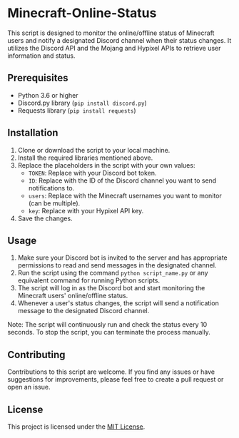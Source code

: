 # Minecraft-Online-Status

This script is designed to monitor the online/offline status of Minecraft users and notify a designated Discord channel when their status changes. It utilizes the Discord API and the Mojang and Hypixel APIs to retrieve user information and status.

## Prerequisites

- Python 3.6 or higher
- Discord.py library (`pip install discord.py`)
- Requests library (`pip install requests`)

## Installation

1. Clone or download the script to your local machine.
2. Install the required libraries mentioned above.
3. Replace the placeholders in the script with your own values:
   - `TOKEN`: Replace with your Discord bot token.
   - `ID`: Replace with the ID of the Discord channel you want to send notifications to.
   - `users`: Replace with the Minecraft usernames you want to monitor (can be multiple).
   - `key`: Replace with your Hypixel API key.
4. Save the changes.

## Usage

1. Make sure your Discord bot is invited to the server and has appropriate permissions to read and send messages in the designated channel.
2. Run the script using the command `python script_name.py` or any equivalent command for running Python scripts.
3. The script will log in as the Discord bot and start monitoring the Minecraft users' online/offline status.
4. Whenever a user's status changes, the script will send a notification message to the designated Discord channel.

Note: The script will continuously run and check the status every 10 seconds. To stop the script, you can terminate the process manually.

## Contributing

Contributions to this script are welcome. If you find any issues or have suggestions for improvements, please feel free to create a pull request or open an issue.

## License

This project is licensed under the [MIT License](LICENSE).
